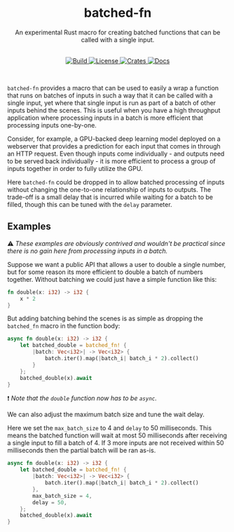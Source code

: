 <div align="center">
    <h1>batched-fn</h1>
    An experimental Rust macro for creating batched functions that can be called with a single input.
</div>
<br/>
<p align="center">
    <a href="https://github.com/epwalsh/batched-fn/actions">
        <img alt="Build" src="https://github.com/epwalsh/batched-fn/workflows/CI/badge.svg?event=push&branch=master">
    </a>
    <a href="https://github.com/epwalsh/batched-fn/blob/master/LICENSE">
        <img alt="License" src="https://img.shields.io/github/license/epwalsh/batched-fn.svg?color=blue&cachedrop">
    </a>
    <a href="https://crates.io/crates/batched-fn">
        <img alt="Crates" src="https://img.shields.io/crates/v/batched-fn.svg?color=blue">
    </a>
    <a href="https://docs.rs/batched-fn/">
        <img alt="Docs" src="https://img.shields.io/badge/docs.rs-API%20docs-blue">
    </a>
</p>
<br/>

`batched-fn` provides a macro that can be used to easily a wrap a function that runs on
batches of inputs in such a way that it can be called with
a single input, yet where that single input is run as part of a batch of other inputs behind
the scenes. This is useful when you have a high throughput application where processing inputs in a batch
is more efficient that processing inputs one-by-one.

Consider, for example, a GPU-backed deep learning model deployed on a webserver that provides
a prediction for each input that comes in through an HTTP request. Even though inputs come
individually - and outputs need to be served back individually - it is more efficient to process
a group of inputs together in order to fully utilize the GPU.

Here `batched-fn` could be dropped in to allow batched processing of inputs without changing
the one-to-one relationship of inputs to outputs. The trade-off  is a small delay that is incurred
while waiting for a batch to be filled, though this can be tuned with the `delay` parameter.

## Examples

⚠️ *These examples are obviously contrived and wouldn't be practical since there is no gain here
from processing inputs in a batch.*

Suppose we want a public API that allows a user to double a single number, but for some reason
its more efficient to double a batch of numbers together. Without batching we could just have
a simple function like this:

```rust
fn double(x: i32) -> i32 {
    x * 2
}
```

But adding batching behind the scenes is as simple as dropping the `batched_fn` macro
in the function body:

```rust
async fn double(x: i32) -> i32 {
    let batched_double = batched_fn! {
        |batch: Vec<i32>| -> Vec<i32> {
            batch.iter().map(|batch_i| batch_i * 2).collect()
        }
    };
    batched_double(x).await
}
```

❗️ *Note that the `double` function now has to be `async`.*

We can also adjust the maximum batch size and tune the wait delay.

Here we set the `max_batch_size` to 4 and `delay` to 50 milliseconds. This means
the batched function will wait at most 50 milliseconds after receiving a single
input to fill a batch of 4. If 3 more inputs are not received within 50 milliseconds
then the partial batch will be ran as-is.

```rust
async fn double(x: i32) -> i32 {
    let batched_double = batched_fn! {
        |batch: Vec<i32>| -> Vec<i32> {
            batch.iter().map(|batch_i| batch_i * 2).collect()
        },
        max_batch_size = 4,
        delay = 50,
    };
    batched_double(x).await
}
```
